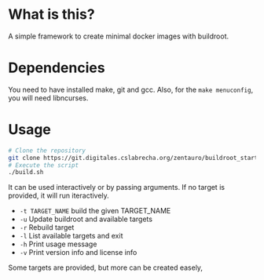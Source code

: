 What is this?
================
A simple framework to create minimal docker images with buildroot.

# Dependencies
You need to have installed make, git and gcc.
Also, for the `make menuconfig`, you will need libncurses.

# Usage

```sh
# Clone the repository 
git clone https://git.digitales.cslabrecha.org/zentauro/buildroot_starter.git
# Execute the script
./build.sh
```

It can be used interactively or by passing arguments.
If no target is provided, it will run iteractively.

* `-t TARGET_NAME` build the given TARGET_NAME
* `-u` Update buildroot and available targets
* `-r` Rebuild target
* `-l` List available targets and exit
* `-h` Print usage message
* `-v` Print version info and license info

Some targets are provided, but more can be created easely,
